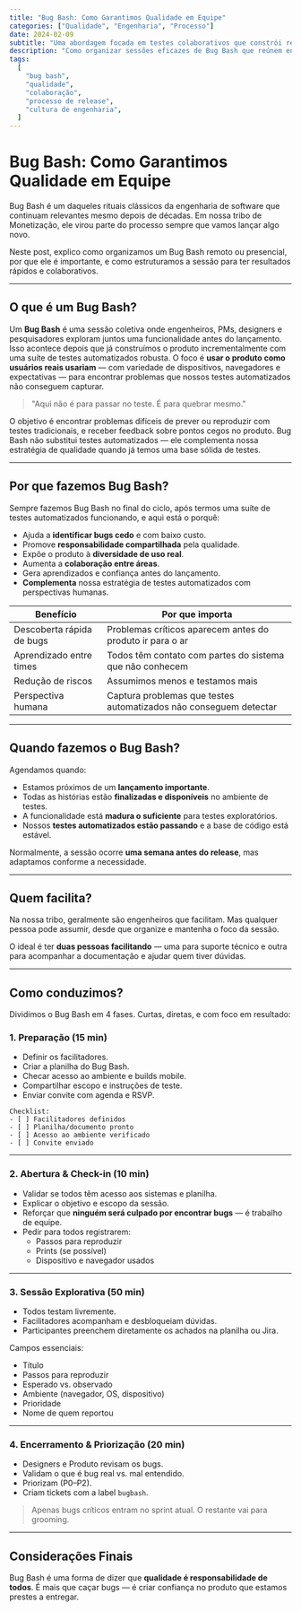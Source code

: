 ```yaml
---
title: "Bug Bash: Como Garantimos Qualidade em Equipe"
categories: ["Qualidade", "Engenharia", "Processo"]
date: 2024-02-09
subtitle: "Uma abordagem focada em testes colaborativos que constrói responsabilidade compartilhada pela qualidade antes do lançamento"
description: "Como organizar sessões eficazes de Bug Bash que reúnem engenharia, produto e design para explorar qualidade através de colaboração multifuncional e cenários de teste do mundo real."
tags:
  [
    "bug bash",
    "qualidade",
    "colaboração",
    "processo de release",
    "cultura de engenharia",
  ]
---
```


# Bug Bash: Como Garantimos Qualidade em Equipe

Bug Bash é um daqueles rituais clássicos da engenharia de software que continuam relevantes mesmo depois de décadas. Em nossa tribo de Monetização, ele virou parte do processo sempre que vamos lançar algo novo.

Neste post, explico como organizamos um Bug Bash remoto ou presencial, por que ele é importante, e como estruturamos a sessão para ter resultados rápidos e colaborativos.

---

## O que é um Bug Bash?

Um **Bug Bash** é uma sessão coletiva onde engenheiros, PMs, designers e pesquisadores exploram juntos uma funcionalidade antes do lançamento. Isso acontece depois que já construímos o produto incrementalmente com uma suíte de testes automatizados robusta. O foco é **usar o produto como usuários reais usariam** — com variedade de dispositivos, navegadores e expectativas — para encontrar problemas que nossos testes automatizados não conseguem capturar.

> "Aqui não é para passar no teste. É para quebrar mesmo."

O objetivo é encontrar problemas difíceis de prever ou reproduzir com testes tradicionais, e receber feedback sobre pontos cegos no produto. Bug Bash não substitui testes automatizados — ele complementa nossa estratégia de qualidade quando já temos uma base sólida de testes.

---

## Por que fazemos Bug Bash?

Sempre fazemos Bug Bash no final do ciclo, após termos uma suíte de testes automatizados funcionando, e aqui está o porquê:

- Ajuda a **identificar bugs cedo** e com baixo custo.
- Promove **responsabilidade compartilhada** pela qualidade.
- Expõe o produto à **diversidade de uso real**.
- Aumenta a **colaboração entre áreas**.
- Gera aprendizados e confiança antes do lançamento.
- **Complementa** nossa estratégia de testes automatizados com perspectivas humanas.

| Benefício                 | Por que importa                                                   |
| ------------------------- | ----------------------------------------------------------------- |
| Descoberta rápida de bugs | Problemas críticos aparecem antes do produto ir para o ar         |
| Aprendizado entre times   | Todos têm contato com partes do sistema que não conhecem          |
| Redução de riscos         | Assumimos menos e testamos mais                                   |
| Perspectiva humana        | Captura problemas que testes automatizados não conseguem detectar |

---

## Quando fazemos o Bug Bash?

Agendamos quando:

- Estamos próximos de um **lançamento importante**.
- Todas as histórias estão **finalizadas e disponíveis** no ambiente de testes.
- A funcionalidade está **madura o suficiente** para testes exploratórios.
- Nossos **testes automatizados estão passando** e a base de código está estável.

Normalmente, a sessão ocorre **uma semana antes do release**, mas adaptamos conforme a necessidade.

---

## Quem facilita?

Na nossa tribo, geralmente são engenheiros que facilitam. Mas qualquer pessoa pode assumir, desde que organize e mantenha o foco da sessão.

O ideal é ter **duas pessoas facilitando** — uma para suporte técnico e outra para acompanhar a documentação e ajudar quem tiver dúvidas.

---

## Como conduzimos?

Dividimos o Bug Bash em 4 fases. Curtas, diretas, e com foco em resultado:

### 1. Preparação (15 min)

- Definir os facilitadores.
- Criar a planilha do Bug Bash.
- Checar acesso ao ambiente e builds mobile.
- Compartilhar escopo e instruções de teste.
- Enviar convite com agenda e RSVP.

```text
Checklist:
- [ ] Facilitadores definidos
- [ ] Planilha/documento pronto
- [ ] Acesso ao ambiente verificado
- [ ] Convite enviado
```

---

### 2. Abertura & Check-in (10 min)

- Validar se todos têm acesso aos sistemas e planilha.
- Explicar o objetivo e escopo da sessão.
- Reforçar que **ninguém será culpado por encontrar bugs** — é trabalho de equipe.
- Pedir para todos registrarem:
  - Passos para reproduzir
  - Prints (se possível)
  - Dispositivo e navegador usados

---

### 3. Sessão Explorativa (50 min)

- Todos testam livremente.
- Facilitadores acompanham e desbloqueiam dúvidas.
- Participantes preenchem diretamente os achados na planilha ou Jira.

Campos essenciais:

- Título
- Passos para reproduzir
- Esperado vs. observado
- Ambiente (navegador, OS, dispositivo)
- Prioridade
- Nome de quem reportou

---

### 4. Encerramento & Priorização (20 min)

- Designers e Produto revisam os bugs.
- Validam o que é bug real vs. mal entendido.
- Priorizam (P0–P2).
- Criam tickets com a label `bugbash`.

> Apenas bugs críticos entram no sprint atual. O restante vai para grooming.

---

## Considerações Finais

Bug Bash é uma forma de dizer que **qualidade é responsabilidade de todos**. É mais que caçar bugs — é criar confiança no produto que estamos prestes a entregar.

